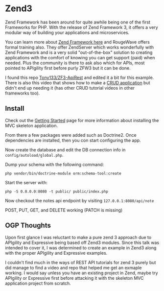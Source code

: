 # Zend3

Zend Framework has been around for quite awhile being one of the first Frameworks for PHP. With the release of Zend Framework 3, it offers a very modular way of building your applications and microservices.

You can learn more about [Zend Framework here](https://framework.zend.com/learn) and RougeWave offers formal training also. They offer ZendServer which works wonderfully with Zend Framework and is a very solid "out-of-the-box" solution to creating applications with the comfort of knowing you can get support (paid) when needed. Plus the community is there to ask also which for APIs, most pointed to APIgility first before purly ZFW3 but it can be done.

I found this repo [Tony133/ZF3-ApiRest](https://github.com/Tony133/ZF3-ApiRest) and edited it a bit for this example. There is also this video that shows how to make a [CRUD application](https://www.youtube.com/watch?v=Fw8Hq6ws_ZM) but didn't end up needing it (has other CRUD tutorial videos in other frameworks too).

## Install

Check out the [Getting Started](https://docs.zendframework.com/tutorials/getting-started/skeleton-application/) page for more information about installing the MVC skeleton application.

From there a few packages were added such as Doctrine2. Once dependencies are installed, then you con start configuring the app.

Now create the database and edit the DB connection info in `config/autoload/global.php`.

Dump your schema with the following command:

`php vendor/bin/doctrine-module orm:schema-tool:create`

Start the server with:

`php -S 0.0.0.0:8080 -t public/ public/index.php`

Now checkout the notes api endpoint by visiting `127.0.0.1:8080/api/note`

POST, PUT, GET, and DELETE working (PATCH is missing)

## OGP Thoughts

Upon first glance I was reluctant to make a pure zend 3 approach due to APIgility and Expressive being based off Zend3 modules. Since this talk was intended to cover it, I was determined to create an example in Zend3 along with the proper APIgility and Expressive examples.

I couldn't find much in the ways of REST API tutorials for zend 3 purely but did manage to find a video and repo that helped me get an exmaple working. I would say unless you have an existing project in Zend, maybe try APIgility or Expressive first before attacking it with the skeleton MVC application project from scratch.
